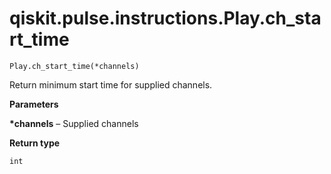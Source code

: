 # qiskit.pulse.instructions.Play.ch\_start\_time

`Play.ch_start_time(*channels)`

Return minimum start time for supplied channels.

**Parameters**

**\*channels** – Supplied channels

**Return type**

`int`
